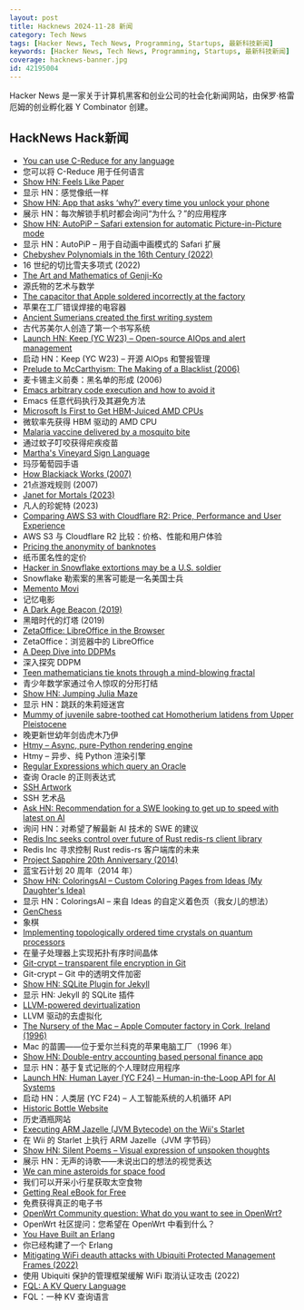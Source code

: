 ```yaml
---
layout: post
title: Hacknews 2024-11-28 新闻
category: Tech News
tags: [Hacker News, Tech News, Programming, Startups, 最新科技新闻]
keywords: [Hacker News, Tech News, Programming, Startups, 最新科技新闻]
coverage: hacknews-banner.jpg
id: 42195004
---
```


Hacker News 是一家关于计算机黑客和创业公司的社会化新闻网站，由保罗·格雷厄姆的创业孵化器 Y Combinator 创建。

## HackNews Hack新闻

- [You can use C-Reduce for any language](https://bernsteinbear.com/blog/creduce/)
- 您可以将 C-Reduce 用于任何语言
- [Show HN: Feels Like Paper](https://www.lukasmoro.com/paper)
- 显示 HN：感觉像纸一样
- [Show HN: App that asks ‘why?’ every time you unlock your phone](https://play.google.com/store/apps/details?id=com.actureunlock&hl=en_US)
- 展示 HN：每次解锁手机时都会询问“为什么？”的应用程序
- [Show HN: AutoPiP – Safari extension for automatic Picture-in-Picture mode](https://github.com/vordenken/AutoPiP)
- 显示 HN：AutoPiP – 用于自动画中画模式的 Safari 扩展
- [Chebyshev Polynomials in the 16th Century (2022)](https://arxiv.org/abs/2203.10955)
- 16 世纪的切比雪夫多项式 (2022)
- [The Art and Mathematics of Genji-Ko](https://www.oranlooney.com/post/genji-ko/)
- 源氏物的艺术与数学
- [The capacitor that Apple soldered incorrectly at the factory](https://www.downtowndougbrown.com/2024/11/the-capacitor-that-apple-soldered-incorrectly-at-the-factory/)
- 苹果在工厂错误焊接的电容器
- [Ancient Sumerians created the first writing system](https://lithub.com/how-the-ancient-sumerians-created-the-worlds-first-writing-system/)
- 古代苏美尔人创造了第一个书写系统
- [Launch HN: Keep (YC W23) – Open-source AIOps and alert management](https://github.com/keephq/keep)
- 启动 HN：Keep (YC W23) – 开源 AIOps 和警报管理
- [Prelude to McCarthyism: The Making of a Blacklist (2006)](https://www.archives.gov/publications/prologue/2006/fall/agloso.html)
- 麦卡锡主义前奏：黑名单的形成 (2006)
- [Emacs arbitrary code execution and how to avoid it](https://eshelyaron.com/posts/2024-11-27-emacs-aritrary-code-execution-and-how-to-avoid-it.html)
- Emacs 任意代码执行及其避免方法
- [Microsoft Is First to Get HBM-Juiced AMD CPUs](https://www.nextplatform.com/2024/11/22/microsoft-is-first-to-get-hbm-juiced-amd-cpus/)
- 微软率先获得 HBM 驱动的 AMD CPU
- [Malaria vaccine delivered by a mosquito bite](https://www.nature.com/articles/d41586-024-03817-0)
- 通过蚊子叮咬获得疟疾疫苗
- [Martha's Vineyard Sign Language](https://www.atlasobscura.com/articles/the-hidden-history-of-marthas-vineyard-sign-language)
- 玛莎葡萄园手语
- [How Blackjack Works (2007)](https://www.blackjackincolor.com/)
- 21点游戏规则 (2007)
- [Janet for Mortals (2023)](https://ianthehenry.com/posts/janet-for-mortals/)
- 凡人的珍妮特 (2023)
- [Comparing AWS S3 with Cloudflare R2: Price, Performance and User Experience](https://kerkour.com/aws-s3-vs-cloudflare-r2-price-performance-user-experience)
- AWS S3 与 Cloudflare R2 比较：价格、性能和用户体验
- [Pricing the anonymity of banknotes](http://jpkoning.blogspot.com/2024/11/pricing-anonymity-of-banknotes.html)
- 纸币匿名性的定价
- [Hacker in Snowflake extortions may be a U.S. soldier](https://krebsonsecurity.com/2024/11/hacker-in-snowflake-extortions-may-be-a-u-s-soldier/)
- Snowflake 勒索案的黑客可能是一名美国士兵
- [Memento Movi](https://mementomovi.wackyneighbor.com/)
- 记忆电影
- [A Dark Age Beacon (2019)](https://archaeology.org/issues/january-february-2019/features/a-dark-age-beacon/)
- 黑暗时代的灯塔 (2019)
- [ZetaOffice: LibreOffice in the Browser](https://zetaoffice.net/)
- ZetaOffice：浏览器中的 LibreOffice
- [A Deep Dive into DDPMs](https://magic-with-latents.github.io/latent/posts/ddpms/part3/)
- 深入探究 DDPM
- [Teen mathematicians tie knots through a mind-blowing fractal](https://www.quantamagazine.org/teen-mathematicians-tie-knots-through-a-mind-blowing-fractal-20241126/)
- 青少年数学家通过令人惊叹的分形打结
- [Show HN: Jumping Julia Maze](https://jumpingjuliamaze.onrender.com)
- 显示 HN：跳跃的朱莉娅迷宫
- [Mummy of juvenile sabre-toothed cat Homotherium latidens from Upper Pleistocene](https://www.nature.com/articles/s41598-024-79546-1)
- 晚更新世幼年剑齿虎木乃伊
- [Htmy – Async, pure-Python rendering engine](https://volfpeter.github.io/htmy/)
- Htmy – 异步、纯 Python 渲染引擎
- [Regular Expressions which query an Oracle](https://arxiv.org/abs/2410.13262)
- 查询 Oracle 的正则表达式
- [SSH Artwork](https://github.com/villasv/ssh-artwork)
- SSH 艺术品
- [Ask HN: Recommendation for a SWE looking to get up to speed with latest on AI]()
- 询问 HN：对希望了解最新 AI 技术的 SWE 的建议
- [Redis Inc seeks control over future of Rust redis-rs client library](https://devclass.com/2024/11/27/redis-inc-seeks-control-over-future-of-rust-redis-rs-client-library-amid-talk-of-trademark-threat/)
- Redis Inc 寻求控制 Rust redis-rs 客户端库的未来
- [Project Sapphire 20th Anniversary (2014)](https://nsarchive2.gwu.edu/NSAEBB/NSAEBB491/)
- 蓝宝石计划 20 周年（2014 年）
- [Show HN: ColoringsAI – Custom Coloring Pages from Ideas (My Daughter's Idea)](https://www.coloringsai.com/en)
- 显示 HN：ColoringsAI – 来自 Ideas 的自定义着色页（我女儿的想法）
- [GenChess](https://labs.google/genchess)
- 象棋
- [Implementing topologically ordered time crystals on quantum processors](https://phys.org/news/2024-11-topologically-crystals-quantum-processors.html)
- 在量子处理器上实现拓扑有序时间晶体
- [Git-crypt – transparent file encryption in Git](https://www.agwa.name/projects/git-crypt/)
- Git-crypt – Git 中的透明文件加密
- [Show HN: SQLite Plugin for Jekyll](https://github.com/captn3m0/jekyll-sqlite)
- 显示 HN: Jekyll 的 SQLite 插件
- [LLVM-powered devirtualization](https://blog.thalium.re/posts/llvm-powered-devirtualization/)
- LLVM 驱动的去虚拟化
- [The Nursery of the Mac – Apple Computer factory in Cork, Ireland (1996)](http://www.rgaros.nl/computers/apple-cork/report-en.html)
- Mac 的苗圃——位于爱尔兰科克的苹果电脑工厂（1996 年）
- [Show HN: Double-entry accounting based personal finance app](https://getpaper.money)
- 显示 HN：基于复式记账的个人理财应用程序
- [Launch HN: Human Layer (YC F24) – Human-in-the-Loop API for AI Systems]()
- 启动 HN：人类层 (YC F24) – 人工智能系统的人机循环 API
- [Historic Bottle Website](https://sha.org/bottle/)
- 历史酒瓶网站
- [Executing ARM Jazelle (JVM Bytecode) on the Wii's Starlet](https://github.com/thamugadi/jazelle-wii)
- 在 Wii 的 Starlet 上执行 ARM Jazelle（JVM 字节码）
- [Show HN: Silent Poems – Visual expression of unspoken thoughts](https://silentpoems.net/)
- 展示 HN：无声的诗歌——未说出口的想法的视觉表达
- [We can mine asteroids for space food](https://www.cambridge.org/core/journals/international-journal-of-astrobiology/article/how-we-can-mine-asteroids-for-space-food/9EF3C4FA6F32368D09994EB7910C7035)
- 我们可以开采小行星获取太空食物
- [Getting Real eBook for Free](https://books.37signals.com/8/getting-real)
- 免费获得真正的电子书
- [OpenWrt Community question: What do you want to see in OpenWrt?](https://forum.openwrt.org/t/community-question-what-do-you-want-to-see-in-openwrt/216706)
- OpenWrt 社区提问：您希望在 OpenWrt 中看到什么？
- [You Have Built an Erlang](https://vereis.com/posts/you_built_an_erlang)
- 你已经构建了一个 Erlang
- [Mitigating WiFi deauth attacks with Ubiquiti Protected Management Frames (2022)](https://blog.steveendow.com/2022/05/mitigating-wifi-deauth-attack-with.html)
- 使用 Ubiquiti 保护的管理框架缓解 WiFi 取消认证攻击 (2022)
- [FQL: A KV Query Language](https://github.com/janderland/fql)
- FQL：一种 KV 查询语言

